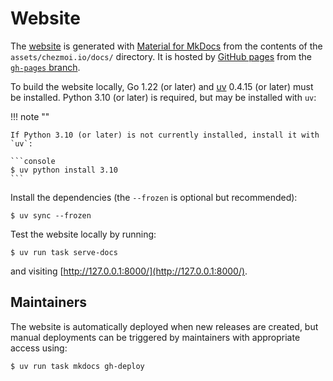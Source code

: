 # Website

The [website](https://chezmoi.io) is generated with
[Material for MkDocs](https://squidfunk.github.io/mkdocs-material/) from the
contents of the `assets/chezmoi.io/docs/` directory. It is hosted by
[GitHub pages](https://pages.github.com/) from the
[`gh-pages` branch](https://github.com/twpayne/chezmoi/tree/gh-pages).

To build the website locally, Go 1.22 (or later) and
[uv](https://docs.astral.sh/uv/getting-started/installation/) 0.4.15 (or later)
must be installed. Python 3.10 (or later) is required, but may be installed with
`uv`:

!!! note ""

    If Python 3.10 (or later) is not currently installed, install it with `uv`:

    ```console
    $ uv python install 3.10
    ```

Install the dependencies (the `--frozen` is optional but recommended):

```console
$ uv sync --frozen
```

Test the website locally by running:

```console
$ uv run task serve-docs
```

and visiting [http://127.0.0.1:8000/](http://127.0.0.1:8000/).

## Maintainers

The website is automatically deployed when new releases are created, but manual
deployments can be triggered by maintainers with appropriate access using:

```console
$ uv run task mkdocs gh-deploy
```
